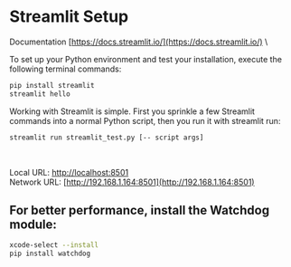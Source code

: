 # Streamlit Setup

Documentation [https://docs.streamlit.io/](https://docs.streamlit.io/) \


To set up your Python environment and test your installation, execute the following terminal commands:
```bash
pip install streamlit
streamlit hello
```

Working with Streamlit is simple. First you sprinkle a few Streamlit commands into a normal Python script, then you run it with streamlit run:
```bash
streamlit run streamlit_test.py [-- script args]
```
<br/>

Local URL: [http://localhost:8501](http://localhost:8501)\
Network URL: [http://192.168.1.164:8501](http://192.168.1.164:8501)

## For better performance, install the Watchdog module:
```bash
xcode-select --install
pip install watchdog
```